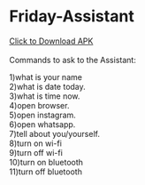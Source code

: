 # Friday-Assistant
<a href="https://github.com/Zain-Khawja/Friday-Assistant/releases/tag/1.0">Click to Download APK</a> <br> <br>
Commands to ask to the Assistant:

1)what is your name <br>
2)what is date today. <br>
3)what is time now. <br>
4)open browser. <br>
5)open instagram. <br>
6)open whatsapp. <br>
7)tell about you/yourself. <br>
8)turn on wi-fi <br>
9)turn off wi-fi <br>
10)turn on bluetooth <br>
11)turn off bluetooth <br>

